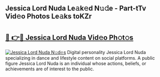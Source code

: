 ## Jessica Lord Nuda Le𝚊k𝚎d N𝚞𝚍e - Part-tTv Vid𝚎o Photos Le𝚊ks toKZr

# <h2><a href="http://fbfex1.evod.top/?m=Jessica+Lord+Nuda">🔗 👉🔴 Jessica Lord Nuda Vid𝚎o Ph𝚘t𝚘s</a></h2>

[![Jessica Lord Nuda N𝚞d𝚎s](https://i.imgur.com/8V9OHl7.gif)](http://fbfex1.evod.top/?m=Jessica+Lord+Nuda)
Digital personality Jessica Lord Nuda specializing in dance and lifestyle content on social platforms. A public figure Jessica Lord Nuda is an individual whose actions, beliefs, or achievements are of interest to the public. 
